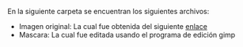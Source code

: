 En la siguiente carpeta se encuentran los siguientes archivos:
* Imagen original: La cual fue obtenida del siguiente [enlace](https://www.rawpixel.com/image/2281251/premium-illustration-psd-hummingbird-haeckel-vintage-birds)
* Mascara: La cual fue editada usando el programa de edición gimp
